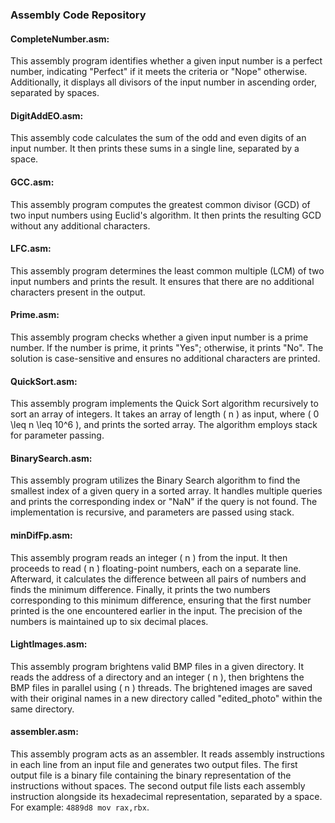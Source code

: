 ### Assembly Code Repository

#### CompleteNumber.asm:
This assembly program identifies whether a given input number is a perfect number, indicating "Perfect" if it meets the criteria or "Nope" otherwise. Additionally, it displays all divisors of the input number in ascending order, separated by spaces.

#### DigitAddEO.asm:
This assembly code calculates the sum of the odd and even digits of an input number. It then prints these sums in a single line, separated by a space.

#### GCC.asm:
This assembly program computes the greatest common divisor (GCD) of two input numbers using Euclid's algorithm. It then prints the resulting GCD without any additional characters.

#### LFC.asm:
This assembly program determines the least common multiple (LCM) of two input numbers and prints the result. It ensures that there are no additional characters present in the output.

#### Prime.asm:
This assembly program checks whether a given input number is a prime number. If the number is prime, it prints "Yes"; otherwise, it prints "No". The solution is case-sensitive and ensures no additional characters are printed.

#### QuickSort.asm:
This assembly program implements the Quick Sort algorithm recursively to sort an array of integers. It takes an array of length \( n \) as input, where \( 0 \leq n \leq 10^6 \), and prints the sorted array. The algorithm employs stack for parameter passing.

#### BinarySearch.asm:
This assembly program utilizes the Binary Search algorithm to find the smallest index of a given query in a sorted array. It handles multiple queries and prints the corresponding index or "NaN" if the query is not found. The implementation is recursive, and parameters are passed using stack.

#### minDifFp.asm:
This assembly program reads an integer \( n \) from the input. It then proceeds to read \( n \) floating-point numbers, each on a separate line. Afterward, it calculates the difference between all pairs of numbers and finds the minimum difference. Finally, it prints the two numbers corresponding to this minimum difference, ensuring that the first number printed is the one encountered earlier in the input. The precision of the numbers is maintained up to six decimal places.

#### LightImages.asm:
This assembly program brightens valid BMP files in a given directory. It reads the address of a directory and an integer \( n \), then brightens the BMP files in parallel using \( n \) threads. The brightened images are saved with their original names in a new directory called "edited_photo" within the same directory.

#### assembler.asm:
This assembly program acts as an assembler. It reads assembly instructions in each line from an input file and generates two output files. The first output file is a binary file containing the binary representation of the instructions without spaces. The second output file lists each assembly instruction alongside its hexadecimal representation, separated by a space. For example: `4889d8 mov rax,rbx`.

